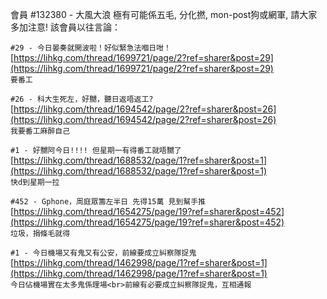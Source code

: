 會員 #132380 - 大風大浪 極有可能係五毛, 分化撚, mon-post狗或網軍, 請大家多加注意!
該會員以往言論：

`#29 - 今日晏奏就開波啦！好似緊急法嗰日咁！` <br>[https://lihkg.com/thread/1699721/page/2?ref=sharer&post=29](https://lihkg.com/thread/1699721/page/2?ref=sharer&post=29) <br>`要番工`

`#26 - 科大生死左，好嬲，聽日返唔返工?` <br>
[https://lihkg.com/thread/1694542/page/2?ref=sharer&post=26](https://lihkg.com/thread/1694542/page/2?ref=sharer&post=26) <br>
`我要番工麻醉自己`

`#1 - 好嬲阿今日!!!! 但星期一有得番工就唔嬲了` <br>
[https://lihkg.com/thread/1688532/page/1?ref=sharer&post=1](https://lihkg.com/thread/1688532/page/1?ref=sharer&post=1) <br>
`快d到星期一拉`

`#452 - Gphone，周庭眾籌左半日 先得15萬 見到幫手推` <br>
[https://lihkg.com/thread/1654275/page/19?ref=sharer&post=452](https://lihkg.com/thread/1654275/page/19?ref=sharer&post=452) <br>
`垃圾，捐條毛就得`

`#1 - 今日機場又有鬼又有公安，前線要成立糾察隊捉鬼` <br>
[https://lihkg.com/thread/1462998/page/1?ref=sharer&post=1](https://lihkg.com/thread/1462998/page/1?ref=sharer&post=1) <br>
`今日佔機場實在太多鬼係理場<br>前線有必要成立糾察隊捉鬼，互相通報`
